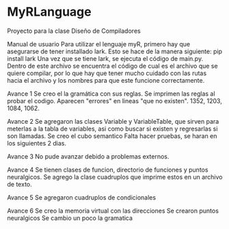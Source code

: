 # MyRLanguage

Proyecto para la clase Diseño de Compiladores

Manual de usuario
Para utilizar el lenguaje myR, primero hay que asegurarse de tener installado lark. Esto se hace de la manera siguiente: pip install lark
Una vez que se tiene lark, se ejecuta el código de main.py. Dentro de este archivo se encuentra el código de cual es el archivo que se quiere compilar, por lo que hay que tener mucho cuidado con las rutas hacia el archivo y los nombres para que este funcione correctamente.

Avance 1
Se creo el la gramática con sus reglas. Se imprimen las reglas al probar el codigo.
Aparecen "errores" en lineas "que no existen". 1352, 1203, 1084, 1062.

Avance 2
Se agregaron las clases Variable y VariableTable, que sirven para meterlas a la tabla de variables, asi como buscar si existen y regresarlas si son llamadas.
Se creo el cubo semantico
Falta hacer pruebas, se haran en los siguientes 2 dias.

Avance 3
No pude avanzar debido a problemas externos.

Avance 4
Se tienen clases de funcion, directorio de funciones y puntos neuralgicos.
Se agrego la clase cuadruplos que imprime estos en un archivo de texto.

Avance 5
Se agregaron cuadruplos de condicionales

Avance 6
Se creo la memoria virtual con las direcciones
Se crearon puntos neuralgicos
Se cambio un poco la gramatica
